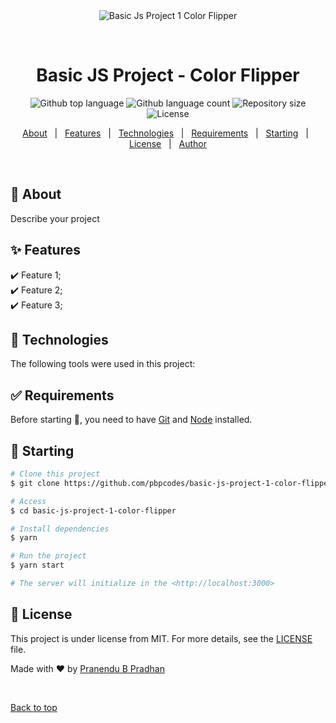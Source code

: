 <div align="center" id="top"> 
  <img src="./.github/app.gif" alt="Basic Js Project 1 Color Flipper" />

  &#xa0;

  <!-- <a href="https://basicjsproject1colorflipper.netlify.app">Demo</a> -->
</div>

<h1 align="center">Basic JS Project - Color Flipper</h1>

<p align="center">
  <img alt="Github top language" src="https://img.shields.io/github/languages/top/pbpcodes/basic-js-project-1-color-flipper?color=56BEB8">

  <img alt="Github language count" src="https://img.shields.io/github/languages/count/pbpcodes/basic-js-project-1-color-flipper?color=56BEB8">

  <img alt="Repository size" src="https://img.shields.io/github/repo-size/pbpcodes/basic-js-project-1-color-flipper?color=56BEB8">

  <img alt="License" src="https://img.shields.io/github/license/pbpcodes/basic-js-project-1-color-flipper?color=56BEB8">

  <!-- <img alt="Github issues" src="https://img.shields.io/github/issues/pbpcodes/basic-js-project-1-color-flipper?color=56BEB8" /> -->

  <!-- <img alt="Github forks" src="https://img.shields.io/github/forks/pbpcodes/basic-js-project-1-color-flipper?color=56BEB8" /> -->

  <!-- <img alt="Github stars" src="https://img.shields.io/github/stars/pbpcodes/basic-js-project-1-color-flipper?color=56BEB8" /> -->
</p>

<!-- Status -->

<!-- <h4 align="center"> 
	🚧  Basic Js Project 1 Color Flipper 🚀 Under construction...  🚧
</h4> 

<hr> -->

<p align="center">
  <a href="#dart-about">About</a> &#xa0; | &#xa0; 
  <a href="#sparkles-features">Features</a> &#xa0; | &#xa0;
  <a href="#rocket-technologies">Technologies</a> &#xa0; | &#xa0;
  <a href="#white_check_mark-requirements">Requirements</a> &#xa0; | &#xa0;
  <a href="#checkered_flag-starting">Starting</a> &#xa0; | &#xa0;
  <a href="#memo-license">License</a> &#xa0; | &#xa0;
  <a href="https://github.com/pbpcodes" target="_blank">Author</a>
</p>

<br>

## :dart: About ##

Describe your project

## :sparkles: Features ##

:heavy_check_mark: Feature 1;\
:heavy_check_mark: Feature 2;\
:heavy_check_mark: Feature 3;

## :rocket: Technologies ##

The following tools were used in this project:



## :white_check_mark: Requirements ##

Before starting :checkered_flag:, you need to have [Git](https://git-scm.com) and [Node](https://nodejs.org/en/) installed.

## :checkered_flag: Starting ##

```bash
# Clone this project
$ git clone https://github.com/pbpcodes/basic-js-project-1-color-flipper

# Access
$ cd basic-js-project-1-color-flipper

# Install dependencies
$ yarn

# Run the project
$ yarn start

# The server will initialize in the <http://localhost:3000>
```

## :memo: License ##

This project is under license from MIT. For more details, see the [LICENSE](LICENSE.md) file.


Made with :heart: by <a href="https://github.com/pbpcodes" target="_blank">Pranendu B Pradhan</a>

&#xa0;

<a href="#top">Back to top</a>
